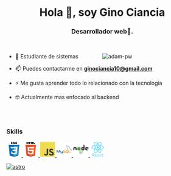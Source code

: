 <h1 align="center">Hola 👋, soy Gino Ciancia</h1>
<h3 align="center">Desarrollador web🌟.</h3>

<br>

<p><img align="right"  width="50%" src="https://github.com/Adam-pw/Adam-pw/blob/main/animation_500_kxa883sd.gif" alt="adam-pw" /></p>

- 🌱 Estudiante de sistemas

- 📫 Puedes contactarme en **ginociancia10@gmail.com**

- ⚡ Me gusta aprender todo lo relacionado con la tecnología

- 🤓 Actualmente mas enfocado al backend

<br>
<!-- <h3 align="left">Linkedin:</h3>
<p align="left">
  <a href="www.linkedin.com/in/gino-ciancia" target="blank"><img align="center"
      src="https://raw.githubusercontent.com/rahuldkjain/github-profile-readme-generator/master/src/images/icons/Social/linked-in-alt.svg"
      alt="gino ciancia" height="30" width="40" /></a>
</p> -->

<br>

<h3 align="left">Skills</h3>
<p align="left"> 
<!--   css -->
  <a href="https://www.w3schools.com/css/" target="_blank"
    rel="noreferrer"> <img
      src="https://raw.githubusercontent.com/devicons/devicon/master/icons/css3/css3-original-wordmark.svg" alt="css3"
      width="40" height="40" /> 
  </a> 
<!--   html -->
  <a href="https://www.w3.org/html/" target="_blank" rel="noreferrer"> <img
      src="https://raw.githubusercontent.com/devicons/devicon/master/icons/html5/html5-original-wordmark.svg"
      alt="html5" width="40" height="40" /> 
  </a> 
<!--   js -->
  <a href="https://developer.mozilla.org/en-US/docs/Web/JavaScript" target="_blank"
    rel="noreferrer"> <img
      src="https://raw.githubusercontent.com/devicons/devicon/master/icons/javascript/javascript-original.svg"
      alt="javascript" width="40" height="40" /> 
  </a> 
<!--   mysql -->
  <a href="https://www.mysql.com/" target="_blank" rel="noreferrer"> <img
      src="https://raw.githubusercontent.com/devicons/devicon/master/icons/mysql/mysql-original-wordmark.svg"
      alt="mysql" width="40" height="40" /> 
  </a> 
<!--   node -->
  <a href="https://nodejs.org" target="_blank" rel="noreferrer"> <img
      src="https://raw.githubusercontent.com/devicons/devicon/master/icons/nodejs/nodejs-original-wordmark.svg"
      alt="nodejs" width="40" height="40" /> 
  </a> 
<!-- react -->
  <a href="https://reactjs.org/" target="_blank" rel="noreferrer"> <img
      src="https://raw.githubusercontent.com/devicons/devicon/master/icons/react/react-original-wordmark.svg"
      alt="react" width="40" height="40" /> 
  </a> 

<!--astro -->
 <a href="https://astro.build/" target="_blank" rel="noreferrer"> <img
      src="https://www.svgrepo.com/download/373446/astro.svg"
      alt="astro" width="40" height="40" /> 
  </a> 


 
</p>
<!-- template sacado de https://github.com/durgeshsamariya/awesome-github-profile-readme-templates/blob/master/templates/Adam-pw.md -->
